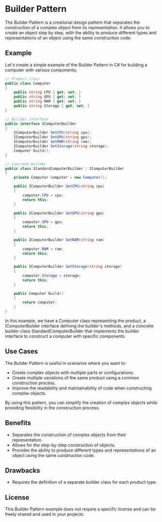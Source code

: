 # Builder Pattern

The Builder Pattern is a creational design pattern that separates the construction of a complex object from its representation. It allows you to create an object step by step, with the ability to produce different types and representations of an object using the same construction code.

## Example

Let's create a simple example of the Builder Pattern in C# for building a computer with various components:

```csharp
// Product class
public class Computer
{
    public string CPU { get; set; }
    public string GPU { get; set; }
    public string RAM { get; set; }
    public string Storage { get; set; }
}

// Builder interface
public interface IComputerBuilder
{
    IComputerBuilder SetCPU(string cpu);
    IComputerBuilder SetGPU(string gpu);
    IComputerBuilder SetRAM(string ram);
    IComputerBuilder SetStorage(string storage);
    Computer Build();
}

// Concrete builder
public class StandardComputerBuilder : IComputerBuilder
{
    private Computer computer = new Computer();

    public IComputerBuilder SetCPU(string cpu)
    {
        computer.CPU = cpu;
        return this;
    }

    public IComputerBuilder SetGPU(string gpu)
    {
        computer.GPU = gpu;
        return this;
    }

    public IComputerBuilder SetRAM(string ram)
    {
        computer.RAM = ram;
        return this;
    }

    public IComputerBuilder SetStorage(string storage)
    {
        computer.Storage = storage;
        return this;
    }

    public Computer Build()
    {
        return computer;
    }
}
```

In this example, we have a Computer class representing the product, a IComputerBuilder interface defining the builder's methods, and a concrete builder class StandardComputerBuilder that implements the builder interface to construct a computer with specific components.

## Use Cases

The Builder Pattern is useful in scenarios where you want to:

- Create complex objects with multiple parts or configurations.
- Create multiple variations of the same product using a common construction process.
- Improve the readability and maintainability of code when constructing complex objects.

By using this pattern, you can simplify the creation of complex objects while providing flexibility in the construction process.

## Benefits

- Separates the construction of complex objects from their representation.
- Allows for the step-by-step construction of objects.
- Provides the ability to produce different types and representations of an object using the same construction code.

## Drawbacks

- Requires the definition of a separate builder class for each product type.

## License

This Builder Pattern example does not require a specific license and can be freely shared and used in your projects.